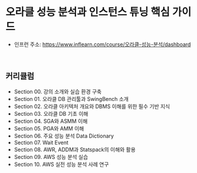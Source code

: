 # 오라클 성능 분석과 인스턴스 튜닝 핵심 가이드

 - 인프런 주소: https://www.inflearn.com/course/오라클-성능-분석/dashboard

<br/>

## 커리큘럼

 - Section 00. 강의 소개와 실습 환경 구축
 - Section 01. 오라클 DB 관리툴과 SwingBench 소개
 - Section 02. 오라클 아키텍처 개요와 DBMS 이해를 위한 필수 기반 지식
 - Section 03. 오라클 DB 기초 이해
 - Section 04. SGA와 ASMM 이해
 - Section 05. PGA와 AMM 이해
 - Section 06. 주요 성능 분석 Data Dictionary
 - Section 07. Wait Event
 - Section 08. AWR, ADDM과 Statspack의 이해와 활용
 - Section 09. AWS 성능 분석 실습
 - Section 10. AWS 실전 성능 분석 사례 연구
